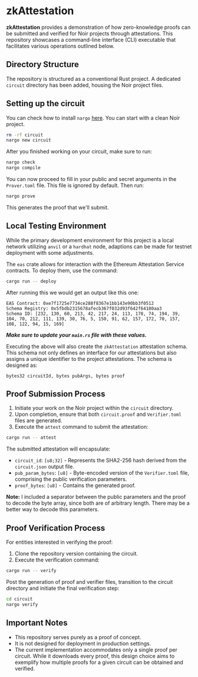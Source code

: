 # zkAttestation

**zkAttestation** provides a demonstration of how zero-knowledge proofs can be submitted and verified for Noir projects through attestations. This repository showcases a command-line interface (CLI) executable that facilitates various operations outlined below.

## Directory Structure

The repository is structured as a conventional Rust project. A dedicated `circuit` directory has been added, housing the Noir project files.

## Setting up the circuit

You can check how to install `nargo` [here](https://noir-lang.org/getting_started/nargo_installation). You can start with a clean Noir project.

```bash
rm -rf circuit
nargo new circuit
```

After you finished working on your circuit, make sure to run:

```bash
nargo check
nargo compile
```

You can now proceed to fill in your public and secret arguments in the `Prover.toml` file. This file is ignored by default. Then run:

```bash
nargo prove
```

This generates the proof that we'll submit.

## Local Testing Environment

While the primary development environment for this project is a local network utilizing `anvil` or a `hardhat` node, adaptions can be made for testnet deployment with some adjustments.

The `eas` crate allows for interaction with the Ethereum Attestation Service contracts. To deploy them, use the command:

```bash
cargo run -- deploy
```

After running this we would get an output like this one:

```console
EAS Contract: 0xe7f1725e7734ce288f8367e1bb143e90bb3f0512
Schema Registry: 0x5fbdb2315678afecb367f032d93f642f64180aa3
Schema ID: [232, 130, 60, 213, 42, 217, 24, 113, 178, 74, 194, 39, 104, 70, 212, 111, 139, 30, 76, 5, 150, 91, 62, 157, 172, 70, 157, 108, 122, 94, 15, 169]
```

**_Make sure to update your `main.rs` file with these values._**

Executing the above will also create the `zkAttestation` attestation schema. This schema not only defines an interface for our attestations but also assigns a unique identifier to the project attestations. The schema is designed as:

```
bytes32 circuitId, bytes pubArgs, bytes proof
```

## Proof Submission Process

1. Initiate your work on the Noir project within the `circuit` directory.
2. Upon completion, ensure that both `circuit.proof` and `Verifier.toml` files are generated.
3. Execute the `attest` command to submit the attestation:

```bash
cargo run -- attest
```

The submitted attestation will encapsulate:

- `circuit_id`: `[u8;32]` - Represents the SHA2-256 hash derived from the `circuit.json` output file.
- `pub_param_bytes`: `[u8]` - Byte-encoded version of the `Verifier.toml` file, comprising the public verification parameters.
- `proof_bytes`: `[u8]` - Contains the generated proof.

**Note:** I included a separator between the public parameters and the proof to decode the byte array, since both are of arbitrary length. There may be a better way to decode this parameters.

## Proof Verification Process

For entities interested in verifying the proof:

1. Clone the repository version containing the circuit.
2. Execute the verification command:

```bash
cargo run -- verify
```

Post the generation of proof and verifier files, transition to the circuit directory and initiate the final verification step:

```bash
cd circuit
nargo verify
```

## Important Notes

- This repository serves purely as a proof of concept.
- It is not designed for deployment in production settings.
- The current implementation accommodates only a single proof per circuit. While it downloads every proof, this design choice aims to exemplify how multiple proofs for a given circuit can be obtained and verified.
